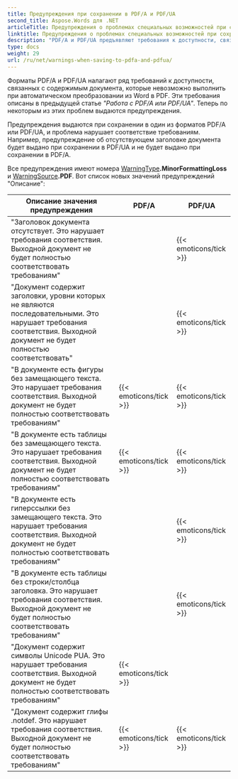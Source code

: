 ```yaml
---
title: Предупреждения при сохранении в PDF/A и PDF/UA
second_title: Aspose.Words для .NET
articleTitle: Предупреждения о проблемах специальных возможностей при сохранении в PDF/A и PDF/UA
linktitle: Предупреждения о проблемах специальных возможностей при сохранении в PDF/A и PDF/UA
description: "PDF/A и PDF/UA предъявляют требования к доступности, связанные с содержимым документа. При сохранении в PDF/A или PDF/UA в формате C#, если проблема нарушает соответствие требованиям, выдается предупреждение."
type: docs
weight: 29
url: /ru/net/warnings-when-saving-to-pdfa-and-pdfua/
---
```


Форматы PDF/A и PDF/UA налагают ряд требований к доступности, связанных с содержимым документа, которые невозможно выполнить при автоматическом преобразовании из Word в PDF. Эти требования описаны в предыдущей статье *"Работа с PDF/A или PDF/UA"*. Теперь по некоторым из этих проблем выдаются предупреждения.

Предупреждения выдаются при сохранении в один из форматов PDF/A или PDF/UA, и проблема нарушает соответствие требованиям. Например, предупреждение об отсутствующем заголовке документа будет выдано при сохранении в PDF/UA и не будет выдано при сохранении в PDF/A.

Все предупреждения имеют номера [WarningType](https://reference.aspose.com/words/net/aspose.words/warningtype/)**.MinorFormattingLoss** и [WarningSource](https://reference.aspose.com/words/net/aspose.words/warningsource/)**.PDF**. Вот список новых значений предупреждений "Описание":

|  Описание значения предупреждения |  PDF/А |  PDF/UA |
|  ------------------------------------------------------------  |  ----------------------  |  ----------------------  |
|  "Заголовок документа отсутствует. Это нарушает требования соответствия. Выходной документ не будет полностью соответствовать требованиям" |                          |   {{< emoticons/tick >}}  |
|  "Документ содержит заголовки, уровни которых не являются последовательными. Это нарушает требования соответствия. Выходной документ не будет полностью соответствовать" |                          |   {{< emoticons/tick >}}  |
|  "В документе есть фигуры без замещающего текста. Это нарушает требования соответствия. Выходной документ не будет полностью соответствовать требованиям" |   {{< emoticons/tick >}}  |   {{< emoticons/tick >}}  |
|  "В документе есть таблицы без замещающего текста. Это нарушает требования соответствия. Выходной документ не будет полностью соответствовать требованиям" |   {{< emoticons/tick >}}  |   {{< emoticons/tick >}}  |
|  "В документе есть гиперссылки без замещающего текста. Это нарушает требования соответствия. Выходной документ не будет полностью соответствовать требованиям" |                          |   {{< emoticons/tick >}}  |
|  "В документе есть таблицы без строки/столбца заголовка. Это нарушает требования соответствия. Выходной документ не будет полностью соответствовать требованиям" |                          |   {{< emoticons/tick >}}  |
|  "Документ содержит символы Unicode PUA. Это нарушает требования соответствия. Выходной документ не будет полностью соответствовать требованиям" |   {{< emoticons/tick >}}  |                          |
|  "Документ содержит глифы .notdef. Это нарушает требования соответствия. Выходной документ не будет полностью соответствовать требованиям" |   {{< emoticons/tick >}}  |   {{< emoticons/tick >}}  |